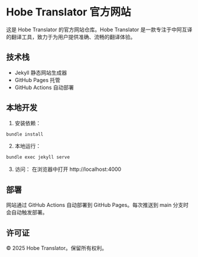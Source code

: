 # Hobe Translator 官方网站

这是 Hobe Translator 的官方网站仓库。Hobe Translator 是一款专注于中阿互译的翻译工具，致力于为用户提供准确、流畅的翻译体验。

## 技术栈

- Jekyll 静态网站生成器
- GitHub Pages 托管
- GitHub Actions 自动部署

## 本地开发

1. 安装依赖：
```bash
bundle install
```

2. 本地运行：
```bash
bundle exec jekyll serve
```

3. 访问：
在浏览器中打开 http://localhost:4000

## 部署

网站通过 GitHub Actions 自动部署到 GitHub Pages。每次推送到 main 分支时会自动触发部署。

## 许可证

© 2025 Hobe Translator。保留所有权利。